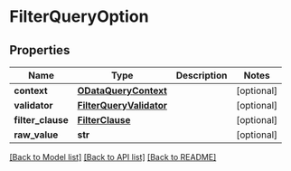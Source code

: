 # FilterQueryOption

## Properties
Name | Type | Description | Notes
------------ | ------------- | ------------- | -------------
**context** | [**ODataQueryContext**](ODataQueryContext.md) |  | [optional] 
**validator** | [**FilterQueryValidator**](FilterQueryValidator.md) |  | [optional] 
**filter_clause** | [**FilterClause**](FilterClause.md) |  | [optional] 
**raw_value** | **str** |  | [optional] 

[[Back to Model list]](../README.md#documentation-for-models) [[Back to API list]](../README.md#documentation-for-api-endpoints) [[Back to README]](../README.md)


